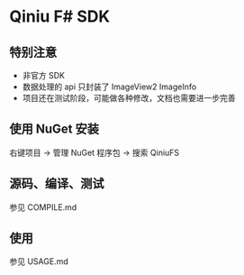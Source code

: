 Qiniu F# SDK 
===

## 特别注意

- 非官方 SDK 
- 数据处理的 api 只封装了 ImageView2 ImageInfo 
- 项目还在测试阶段，可能做各种修改，文档也需要进一步完善

## 使用 NuGet 安装

右键项目 -> 管理 NuGet 程序包 -> 搜索 QiniuFS

## 源码、编译、测试

参见 COMPILE.md

## 使用

参见 USAGE.md

